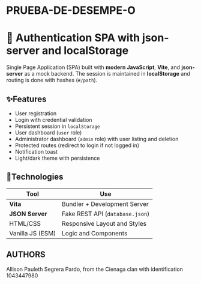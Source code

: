 # PRUEBA-DE-DESEMPE-O
# 🧩 Authentication SPA with json-server and localStorage

Single Page Application (SPA) built with **modern JavaScript**, **Vite**, and **json-server** as a mock backend. The session is maintained in **localStorage** and routing is done with hashes (`#/path`).


## ✨Features

- User registration
- Login with credential validation
- Persistent session in `localStorage`
- User dashboard (`user` role)
- Administrator dashboard (`admin` role) with user listing and deletion
- Protected routes (redirect to login if not logged in)
- Notification toast
- Light/dark theme with persistence

## 🚀Technologies

| Tool | Use |
|-------------|-----|
| **Vita** | Bundler + Development Server |
| **JSON Server** | Fake REST API (`database.json`) |
| HTML/CSS | Responsive Layout and Styles |
| Vanilla JS (ESM) | Logic and Components |

## AUTHORS

Allison Pauleth Segrera Pardo, from the Cienaga clan with identification 1043447980
